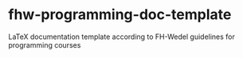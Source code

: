 fhw-programming-doc-template
============================

LaTeX documentation template according to FH-Wedel guidelines for programming courses
